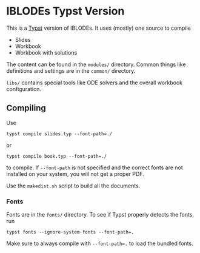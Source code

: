 # IBLODEs Typst Version

This is a [Typst](https://typst.app/docs/) version of IBLODEs. It uses (mostly) one source to compile
 - Slides
 - Workbook
 - Workbook with solutions

 The content can be found in the `modules/` directory. Common things like definitions and settings are in the `common/` directory.

 `libs/` contains special tools like ODE solvers and the overall workbook configuration.

 ## Compiling

 Use
 ```
 typst compile slides.typ --font-path=./
 ```
 or
 ```
 typst compile book.typ --font-path=./
 ```
 to compile. If `--font-path` is not specified and the correct fonts are not installed on your system, you will not get a proper PDF.

 Use the `makedist.sh` script to build all the documents.

 ### Fonts

 Fonts are in the `fonts/` directory. To see if Typst properly detects the fonts, run
 ```
 typst fonts --ignore-system-fonts --font-path=.
 ```

 Make sure to always compile with `--font-path=.` to load the bundled fonts.